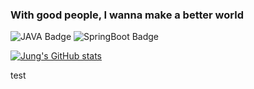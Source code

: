 ### With good people, I wanna make a better world

![JAVA Badge](https://img.shields.io/badge/JAVA-007396?style=flat-plastic&logo=java&logoColor=white)
![SpringBoot Badge](https://img.shields.io/badge/SpringBoot-6DB33F?style=flat-plastic&logo=java&logoColor=white)

[![Jung's GitHub stats](https://github-readme-stats.vercel.app/api?username=jki503&show_icons=true&theme=merko)](https://github.com/jki503/github-readme-stats)

test

<!--
**jki503/jki503** is a ✨ _special_ ✨ repository because its `README.md` (this file) appears on your GitHub profile.

Here are some ideas to get you started:

- 🔭 I’m currently working on ...
- 🌱 I’m currently learning ...
- 👯 I’m looking to collaborate on ...
- 🤔 I’m looking for help with ...
- 💬 Ask me about ...
- 📫 How to reach me: ...
- 😄 Pronouns: ...
- ⚡ Fun fact: ...
-->
